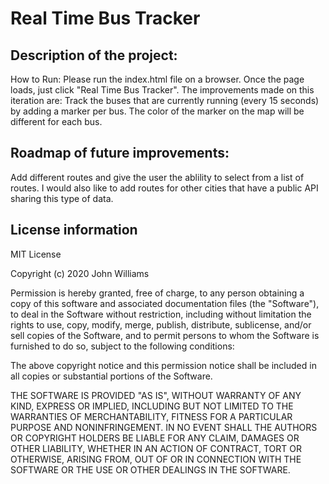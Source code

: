 # Real Time Bus Tracker
## Description of the project: 
How to Run: Please run the index.html file on a browser. Once the page loads, just click "Real Time Bus Tracker".
The improvements made on this iteration are:
Track the buses that are currently running (every 15 seconds) by adding a marker per bus.
The color of the marker on the map will be different for each bus.

## Roadmap of future improvements: 
Add different routes and give the user the ablility to select from a list of routes.
I would also like to add routes for other cities that have a public API sharing this type of data.

## License information
MIT License

Copyright (c) 2020 John Williams

Permission is hereby granted, free of charge, to any person obtaining a copy
of this software and associated documentation files (the "Software"), to deal
in the Software without restriction, including without limitation the rights
to use, copy, modify, merge, publish, distribute, sublicense, and/or sell
copies of the Software, and to permit persons to whom the Software is
furnished to do so, subject to the following conditions:

The above copyright notice and this permission notice shall be included in all
copies or substantial portions of the Software.

THE SOFTWARE IS PROVIDED "AS IS", WITHOUT WARRANTY OF ANY KIND, EXPRESS OR
IMPLIED, INCLUDING BUT NOT LIMITED TO THE WARRANTIES OF MERCHANTABILITY,
FITNESS FOR A PARTICULAR PURPOSE AND NONINFRINGEMENT. IN NO EVENT SHALL THE
AUTHORS OR COPYRIGHT HOLDERS BE LIABLE FOR ANY CLAIM, DAMAGES OR OTHER
LIABILITY, WHETHER IN AN ACTION OF CONTRACT, TORT OR OTHERWISE, ARISING FROM,
OUT OF OR IN CONNECTION WITH THE SOFTWARE OR THE USE OR OTHER DEALINGS IN THE
SOFTWARE.
